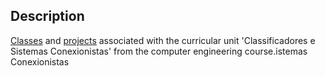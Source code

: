## Description

[Classes](Classes) and [projects](DeepMol) associated with the curricular unit 'Classificadores e Sistemas Conexionistas' from the computer engineering course.istemas Conexionistas
